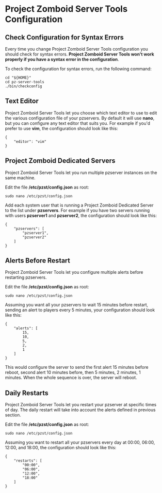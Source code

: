 # Project Zomboid Server Tools Configuration

## Check Configuration for Syntax Errors
Every time you change Project Zomboid Server Tools configuration you should check for syntax errors. **Project Zomboid Server Tools won't work properly if you have a syntax error in the configuration**.

To check the configuration for syntax errors, run the following command:

	cd "${HOME}"
	cd pz-server-tools
	./bin/checkconfig

## Text Editor
Project Zomboid Server Tools let you choose which text editor to use to edit the various configuration file of your pzservers. By default it will use **nano**, but you can configure any text editor that suits you. For example if you'd prefer to use **vim**, the configuration should look like this:

	{
		"editor": "vim"
	}

## Project Zomboid Dedicated Servers
Project Zomboid Server Tools let you run multiple pzserver instances on the same machine.

Edit the file **/etc/pzst/config.json** as root:

	sudo nano /etc/pzst/config.json

Add each system user that is running a Project Zomboid Dedicated Server to the list under **pzservers**. For example if you have two servers running with users **pzserver1** and **pzserver2**, the configuration should look like this:

	{
		"pzservers": [
			"pzserver1",
			"pzserver2"
		]
	}

## Alerts Before Restart
Project Zomboid Server Tools let you configure multiple alerts before restarting pzservers.

Edit the file **/etc/pzst/config.json** as root:

	sudo nano /etc/pzst/config.json

Assuming you want all your pzservers to wait 15 minutes before restart, sending an alert to players every 5 minutes, your configuration should look like this:

	{
		"alerts": [
			15,
			10,
			5,
			2,
			1
		]
	}

This would configure the server to send the first alert 15 minutes before reboot, second alert 10 minutes before, then 5 minutes, 2 minutes, 1 minutes. When the whole sequence is over, the server will reboot.

## Daily Restarts
Project Zomboid Server Tools let you restart your pzserver at specific times of day. The daily restart will take into account the alerts defined in previous section.

Edit the file **/etc/pzst/config.json** as root:

	sudo nano /etc/pzst/config.json

Assuming you want to restart all your pzservers every day at 00:00, 06:00, 12:00, and 18:00, the configuration should look like this:

	{
		"restarts": [
			"00:00",
			"06:00",
			"12:00",
			"18:00"
		]
	}
